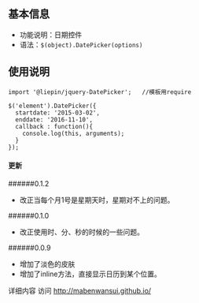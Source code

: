 ## 基本信息

* 功能说明：日期控件
* 语法：``$(object).DatePicker(options)``

## 使用说明
    import '@liepin/jquery-DatePicker';   //模板用require

    $('element').DatePicker({
      startdate: '2015-03-02',
      enddate: '2016-11-10',
      callback : function(){
        console.log(this, arguments);
      }
    });


#### 更新

  ######0.1.2

  * 改正当每个月1号是星期天时，星期对不上的问题。

  ######0.1.0

  * 改正使用时、分、秒的时候的一些问题。

  ######0.0.9

  * 增加了淡色的皮肤
  * 增加了inline方法，直接显示日历到某个位置。

详细内容 访问 http://mabenwansui.github.io/

